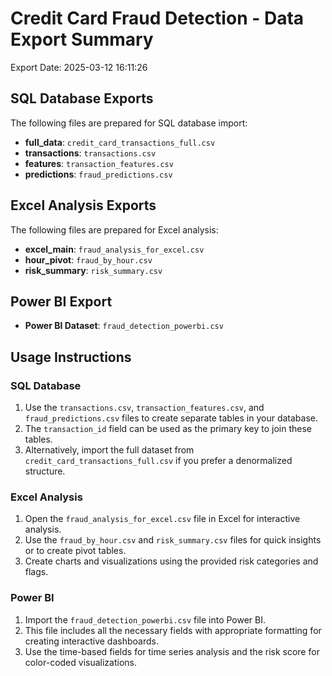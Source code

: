 # Credit Card Fraud Detection - Data Export Summary

Export Date: 2025-03-12 16:11:26

## SQL Database Exports

The following files are prepared for SQL database import:

- **full_data**: `credit_card_transactions_full.csv`
- **transactions**: `transactions.csv`
- **features**: `transaction_features.csv`
- **predictions**: `fraud_predictions.csv`

## Excel Analysis Exports

The following files are prepared for Excel analysis:

- **excel_main**: `fraud_analysis_for_excel.csv`
- **hour_pivot**: `fraud_by_hour.csv`
- **risk_summary**: `risk_summary.csv`

## Power BI Export

- **Power BI Dataset**: `fraud_detection_powerbi.csv`

## Usage Instructions

### SQL Database

1. Use the `transactions.csv`, `transaction_features.csv`, and `fraud_predictions.csv` files to create separate tables in your database.
2. The `transaction_id` field can be used as the primary key to join these tables.
3. Alternatively, import the full dataset from `credit_card_transactions_full.csv` if you prefer a denormalized structure.

### Excel Analysis

1. Open the `fraud_analysis_for_excel.csv` file in Excel for interactive analysis.
2. Use the `fraud_by_hour.csv` and `risk_summary.csv` files for quick insights or to create pivot tables.
3. Create charts and visualizations using the provided risk categories and flags.

### Power BI

1. Import the `fraud_detection_powerbi.csv` file into Power BI.
2. This file includes all the necessary fields with appropriate formatting for creating interactive dashboards.
3. Use the time-based fields for time series analysis and the risk score for color-coded visualizations.
